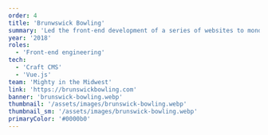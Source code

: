 ```yaml
---
order: 4
title: 'Brunwswick Bowling'
summary: 'Led the front-end development of a series of websites to mondernize Brunswick bowling suite of companies.'
year: '2018'
roles:
  - 'Front-end engineering'
tech:
  - 'Craft CMS'
  - 'Vue.js'
team: 'Mighty in the Midwest'
link: 'https://brunswickbowling.com'
banner: 'brunswick-bowling.webp'
thumbnail: '/assets/images/brunswick-bowling.webp'
thumbnail_sm: '/assets/images/brunswick-bowling.webp'
primaryColor: '#0000b0'
---
```

